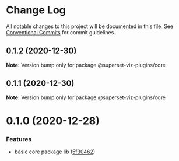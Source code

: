# Change Log

All notable changes to this project will be documented in this file.
See [Conventional Commits](https://conventionalcommits.org) for commit guidelines.

## 0.1.2 (2020-12-30)

**Note:** Version bump only for package @superset-viz-plugins/core





## 0.1.1 (2020-12-30)

**Note:** Version bump only for package @superset-viz-plugins/core





# 0.1.0 (2020-12-28)


### Features

* basic core package lib ([5f30462](https://github.com/nielsen-oss/superset-viz-plugins/commit/5f304621fbeea6554740eb2bfd156338f772429e))
